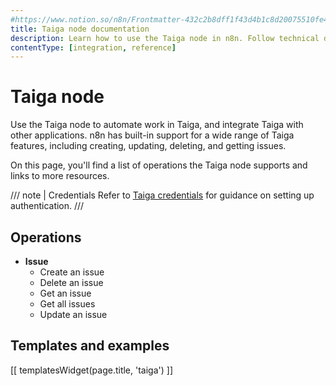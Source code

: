 ```yaml
---
#https://www.notion.so/n8n/Frontmatter-432c2b8dff1f43d4b1c8d20075510fe4
title: Taiga node documentation
description: Learn how to use the Taiga node in n8n. Follow technical documentation to integrate Taiga node into your workflows.
contentType: [integration, reference]
---
```


# Taiga node

Use the Taiga node to automate work in Taiga, and integrate Taiga with other applications. n8n has built-in support for a wide range of Taiga features, including creating, updating, deleting, and getting issues. 

On this page, you'll find a list of operations the Taiga node supports and links to more resources.

/// note | Credentials
Refer to [Taiga credentials](/integrations/builtin/credentials/taiga/) for guidance on setting up authentication. 
///

## Operations

- **Issue**
    - Create an issue
    - Delete an issue
    - Get an issue
    - Get all issues
    - Update an issue

## Templates and examples

<!-- see https://www.notion.so/n8n/Pull-in-templates-for-the-integrations-pages-37c716837b804d30a33b47475f6e3780 -->
[[ templatesWidget(page.title, 'taiga') ]]
